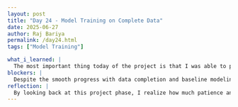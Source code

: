 ```yaml
---
layout: post
title: "Day 24 - Model Training on Complete Data"
date: 2025-06-27
author: Raj Bariya
permalink: /day24.html
tags: ["Model Training"]

what_i_learned: |
  The most important thing today of the project is that I was able to process the entire 8 million data. The information had been cleaned and checked well and handed over to the corresponding teams who further analyzed and modelled them. The experience reaffirmed the conviction about the importance of good data processing and teamwork in the sense of large projects. After I was done preparing the data, I then swung into another critical stage, and this was bellowing baseline modeling. This was achieved through employing some generic machine learning algorithms to provide a yardstick on performance on future models. Meanwhile, my other developer Brice began work on the task of developing the utilization of the XGBoost model (the more advanced version of the gradient boosting model that has become famous because of high accuracy and good performance with large datasets). The common development will allow us to compare the different modeling approaches and think over what algorithm suits best to our problem. Overall, this step increased my preparation and information on the process of data pipeline working on it, and advancing knowledge on how to make a model and work with teams in a data science environment.
blockers: |
  Despite the smooth progress with data completion and baseline modeling, I encountered difficulties specifically with Logistic Regression. While this algorithm is often considered straightforward and interpretable, it posed challenges during implementation on this large and complex dataset. The issues I faced included convergence problems during model training and poor predictive performance compared to expectations.
reflection: |
  By looking back at this project phase, I realize how much patience and flexibility are required to solve actual data science tasks. It was an accomplishment to have the presentations of data after a long number of preparations and created a good background in modeling. Nonetheless, the problems we had using the Logistic Regression made me remember that even a single algorithm is not always optimal as it may have its advantages or disadvantages according to the circumstances and properties of the data. This taught me not to shy away in trying other methods, like gradient boosting, that could be accurate and scalable on more complicated problems. It also showed the importance of teamwork, since my teammate Brice and I could share the workload and ideas, it was possible to parallelize our joint activities and learn more about one another problems. As a future prospect, I want to know more about the advanced machine learning algorithms and streamline the generation of troubleshooting skills. Comprehensively, I have gained a lot of knowledge intrinsically that made me more technically competent and capable of working in a data-driven culture with colleagues.
---
```

